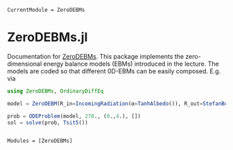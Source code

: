 ```@meta
CurrentModule = ZeroDEBMs
```

# ZeroDEBMs.jl

Documentation for [ZeroDEBMs](https://github.com/maximilian-gelbrecht/ZeroDEBMs.jl). This package implements the zero-dimensional energy balance models (EBMs) introduced in the lecture. The models are coded so that different 0D-EBMs can be easily composed. E.g. via 

```julia 
using ZeroDEBMs, OrdinaryDiffEq

model = ZeroDEBM(R_in=IncomingRadiation(α=TanhAlbedo()), R_out=StefanBoltzmannRadiation()) 

prob = ODEProblem(model, 270., (0.,4.), [])
sol = solve(prob, Tsit5())
```
 
```@index
```

```@autodocs
Modules = [ZeroDEBMs]
```
